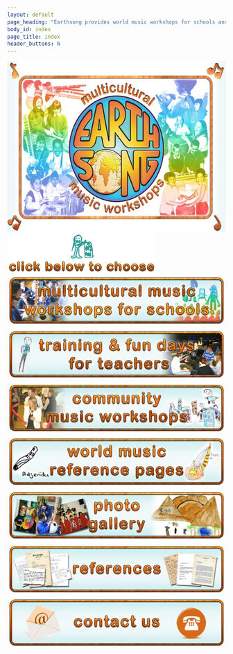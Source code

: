 ```yaml
---
layout: default
page_heading: "Earthsong provides world music workshops for schools and the wider community in South East England &amp; beyond"
body_id: index
page_title: index
header_buttons: N
---
```

<img src="/images/home/header.jpg" width="566" height="395" alt="Earthsong - multicultural music workshops" />
<img src="/images/home/heading-clickbelowtochoose.png" width="342" height="92" alt="click below to choose" />
<a href="/earthsong-workshops.html"><img src="/images/home/button-mmwfs.jpg" width="516" height="120" alt="multicultural music workshops for schools" /></a>
<a href="/teachers-day.html"><img src="/images/home/button-tafdft.jpg" width="516" height="121" alt="training and fun days for teachers" /></a>
<a href="/community-music-workshops.html"><img src="/images/home/button-cmw.jpg" width="516" height="121" alt="community music workshops" /></a>
<a href="/world-music-reference.html"><img src="/images/home/button-wmrp.jpg" width="516" height="121" alt="world music reference pages" /></a>
<a href="/earthsong-photo-gallery.html"><img src="/images/home/button-pg.jpg" width="516" height="121" alt="photo gallery" /></a>
<a href="/earthsong-references.html"><img src="/images/home/button-references.jpg" width="516" height="120" alt="references" /></a>
<a href="/contact-earthsong.html"><img src="/images/home/button-contactus.jpg" width="516" height="121" alt="Contact Us" /></a>